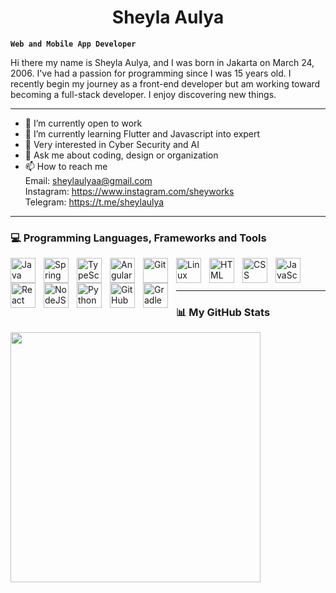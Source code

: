 <h1 align="center">Sheyla Aulya</h1>

**`Web and Mobile App Developer`**

Hi there my name is Sheyla Aulya, and I was born in Jakarta on March 24, 2006. I've had a passion for programming since I was 15 years old. I recently begin my journey as a front-end developer but am working toward becoming a full-stack developer. I enjoy discovering new things.

<hr>

- 🔭 I’m currently open to work
- 🌱 I’m currently learning Flutter and Javascript into expert
- 🤔 Very interested in Cyber Security and AI
- 💬 Ask me about coding, design or organization
- 📫 How to reach me <br />
  Email: sheylaulyaa@gmail.com <br />
  Instagram: https://www.instagram.com/sheyworks <br />
  Telegram: https://t.me/sheylaulya <br />
   

<hr>

###  💻 Programming Languages, Frameworks and Tools

<p style="margin-bottom:20px;">
<img align="left" alt="Java" width="40px" style="padding-right:10px;;" src="https://cdn.jsdelivr.net/gh/devicons/devicon/icons/html5/html5-original.svg"/>
<img align="left" alt="Spring" width="40px" style="padding-right:10px;;" src="https://cdn.jsdelivr.net/gh/devicons/devicon/icons/figma/figma-original.svg" />
<img align="left" alt="TypeScript" width="40px" style="padding-right:10px;;" src="https://cdn.jsdelivr.net/gh/devicons/devicon/icons/css3/css3-original.svg" />
<img align="left" alt="Angular" width="40px" style="padding-right:10px;;" src="https://cdn.jsdelivr.net/gh/devicons/devicon/icons/laravel/laravel-plain.svg" />
<img align="left" alt="Git" width="40px" style="padding-right:10px;;" src="https://cdn.jsdelivr.net/gh/devicons/devicon/icons/flutter/flutter-original.svg" />
<img align="left" alt="Linux" width="40px" style="padding-right:10px;;" src="https://cdn.jsdelivr.net/gh/devicons/devicon/icons/mysql/mysql-original.svg" />
<img align="left" alt="HTML" width="40px" style="padding-right:10px;;" src="https://cdn.jsdelivr.net/gh/devicons/devicon/icons/tailwindcss/tailwindcss-plain.svg" />
<img align="left" alt="CSS" width="40px" style="padding-right:10px;;" src="https://cdn.jsdelivr.net/gh/devicons/devicon/icons/php/php-plain.svg" />
<img align="left" alt="JavaScript" width="40px" style="padding-right:10px;;" src="https://cdn.jsdelivr.net/gh/devicons/devicon/icons/javascript/javascript-plain.svg" />
<img align="left" alt="React" width="40px" style="padding-right:10px;;" src="https://cdn.jsdelivr.net/gh/devicons/devicon/icons/vscode/vscode-original.svg" />
<img align="left" alt="NodeJS" width="40px" style="padding-right:10px;" src="https://cdn.jsdelivr.net/gh/devicons/devicon/icons/androidstudio/androidstudio-original.svg" />
<img align="left" alt="Python" width="40px" style="padding-right:10px;" src="https://cdn.jsdelivr.net/gh/devicons/devicon/icons/photoshop/photoshop-line.svg" />
<img align="left" alt="GitHub" width="40px" style="padding-right:10px;" src="https://cdn.jsdelivr.net/gh/devicons/devicon/icons/github/github-original.svg" />
<img align="left" alt="Gradle" width="40px" style="padding-right:10px;" src="https://cdn.jsdelivr.net/gh/devicons/devicon/icons/gradle/gradle-plain.svg" />
</p>

<br>
<br>

<hr>

### 📊 My GitHub Stats
<img align="left" width="400" src="https://github-readme-stats.vercel.app/api?username=sheylaulya&show_icons=true&theme=transparent" />



